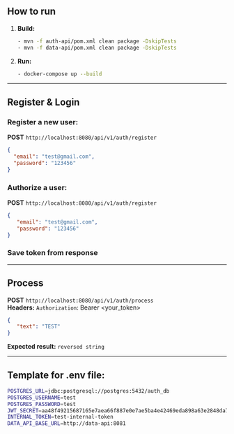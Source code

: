 ## How to run  
 
1. **Build:**
   ```bash  
   - mvn -f auth-api/pom.xml clean package -DskipTests  
   - mvn -f data-api/pom.xml clean package -DskipTests
   ````  
2. **Run:**
   ```bash  
   - docker-compose up --build
   ````
---

## Register & Login  

### Register a new user:  
**POST** `http://localhost:8080/api/v1/auth/register`  
```json
{
  "email": "test@gmail.com",
  "password": "123456"
}
```

### Authorize a user:  
**POST** `http://localhost:8080/api/v1/auth/register`  
```json
{
   "email": "test@gmail.com",
   "password": "123456"
}
````

### Save token from response

---

## Process  
**POST** `http://localhost:8080/api/v1/auth/process`  
**Headers:** `Authorization`: Bearer <your_token>  
```json
{
   "text": "TEST"
}
````

**Expected result:** `reversed string`

---

## Template for .env file:  
   ```bash
  POSTGRES_URL=jdbc:postgresql://postgres:5432/auth_db  
  POSTGRES_USERNAME=test  
  POSTGRES_PASSWORD=test  
  JWT_SECRET=aa48f49215687165e7aea66f887e0e7ae5ba4e42469eda898a63e2848da76826  
  INTERNAL_TOKEN=test-internal-token  
  DATA_API_BASE_URL=http://data-api:8081  
 ```
 
